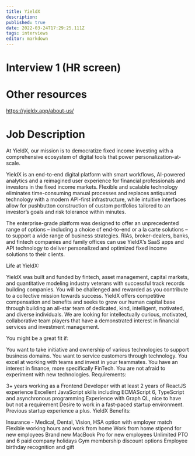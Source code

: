 ```yaml
---
title: YieldX
description: 
published: true
date: 2022-03-24T17:29:25.111Z
tags: interviews
editor: markdown
---
```


# Interview 1 (HR screen)

# Other resources
https://yieldx.app/about-us/
# Job Description
At YieldX, our mission is to democratize fixed income investing with a comprehensive ecosystem of digital tools that power personalization-at-scale.

YieldX is an end-to-end digital platform with smart workflows, AI-powered analytics and a reimagined user experience for financial professionals and investors in the fixed income markets. Flexible and scalable technology eliminates time-consuming manual processes and replaces antiquated technology with a modern API-first infrastructure, while intuitive interfaces allow for pushbutton construction of custom portfolios tailored to an investor’s goals and risk tolerance within minutes.

The enterprise-grade platform was designed to offer an unprecedented range of options – including a choice of end-to-end or a la carte solutions – to support a wide range of business strategies. RIAs, broker-dealers, banks, and fintech companies and family offices can use YieldX’s SaaS apps and API technology to deliver personalized and optimized fixed income solutions to their clients.

Life at YieldX:

YieldX was built and funded by fintech, asset management, capital markets, and quantitative modeling industry veterans with successful track records building companies. You will be challenged and rewarded as you contribute to a collective mission towards success. YieldX offers competitive compensation and benefits and seeks to grow our human capital base through building an all-star team of dedicated, kind, intelligent, motivated, and diverse individuals. We are looking for intellectually curious, motivated, collaborative team players that have a demonstrated interest in financial services and investment management.

You might be a great fit if:

You want to take initiative and ownership of various technologies to support business domains.
You want to service customers through technology.
You excel at working with teams and invest in your teammates.
You have an interest in finance, more specifically FinTech.
You are not afraid to experiment with new technologies.
Requirements:

3+ years working as a Frontend Developer with at least 2 years of ReactJS experience
Excellent JavaScript skills including ECMAScript 6, TypeScript and asynchronous programming
Experience with Graph QL, nice to have but not a requirement
Desire to work in a fast-paced startup environment. Previous startup experience a plus.
YieldX Benefits:

Insurance - Medical, Dental, Vision, HSA option with employer match
Flexible working hours and work from home
Work from home stipend for new employees
Brand new MacBook Pro for new employees
Unlimited PTO and 6 paid company holidays
Gym membership discount options
Employee birthday recognition and gift